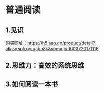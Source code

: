 # 普通阅读

## 1.见识  

购买网址：https://h5.sao.cn/product/detail?alias=sp5xvcqabn8k&spm=ljdd003720171116

## 2.思维力：高效的系统思维

## 3.如何阅读一本书
